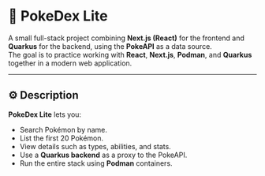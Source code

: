 # 🧩 PokeDex Lite

A small full-stack project combining **Next.js (React)** for the frontend and **Quarkus** for the backend, using the **PokeAPI** as a data source.  
The goal is to practice working with **React**, **Next.js**, **Podman**, and **Quarkus** together in a modern web application.

---

## ⚙️ Description

**PokeDex Lite** lets you:
- Search Pokémon by name.
- List the first 20 Pokémon.
- View details such as types, abilities, and stats.
- Use a **Quarkus backend** as a proxy to the PokeAPI.
- Run the entire stack using **Podman** containers.